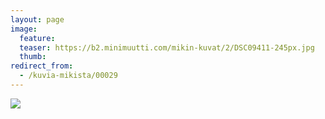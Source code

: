 ```yaml
---
layout: page
image:
  feature:
  teaser: https://b2.minimuutti.com/mikin-kuvat/2/DSC09411-245px.jpg
  thumb:
redirect_from:
  - /kuvia-mikista/00029
---
```


![](https://b2.minimuutti.com/mikin-kuvat/2/DSC09411-800px.jpg)
